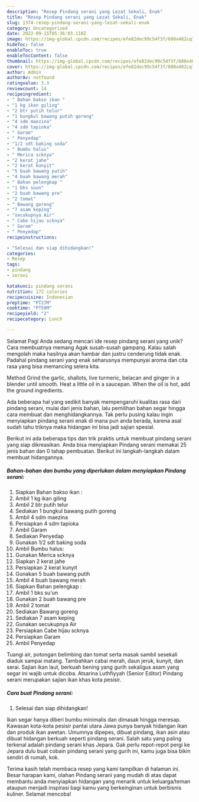 ```yaml
---
description: "Resep Pindang serani yang Lezat Sekali, Enak"
title: "Resep Pindang serani yang Lezat Sekali, Enak"
slug: 1374-resep-pindang-serani-yang-lezat-sekali-enak
category: Uncategorized
date: 2022-09-15T05:36:03.110Z
image: https://img-global.cpcdn.com/recipes/efe82dec99c54f3f/680x482cq70/pindang-serani-foto-resep-utama.jpg
hideToc: false
enableToc: true
enableTocContent: false
thumbnail: https://img-global.cpcdn.com/recipes/efe82dec99c54f3f/680x482cq70/pindang-serani-foto-resep-utama.jpg
cover: https://img-global.cpcdn.com/recipes/efe82dec99c54f3f/680x482cq70/pindang-serani-foto-resep-utama.jpg
author: Admin
authorAv: notfound
ratingvalue: 3.3
reviewcount: 14
recipeingredient:
- " Bahan bakso ikan "
- "1 kg ikan giling"
- "2 btr putih telur"
- "1 bungkul bawang putih goreng"
- "4 sdm maezina"
- "4 sdm tapioka"
- " Garam"
- " Penyedap"
- "1/2 sdt baking soda"
- " Bumbu halus"
- " Merica scknya"
- "2 kerat jahe"
- "2 kerat kunyit"
- "5 buah bawang putih"
- "4 buah bawang merah"
- " Bahan pelengkap "
- "1 bks suun"
- "2 buah bawang pre"
- "2 tomat"
- " Bawang goreng"
- "7 asam keping"
- "secukupnya Air"
- " Cabe hijau scknya"
- " Garam"
- " Penyedap"
recipeinstructions:

- "Selesai dan siap dihidangkan!"
categories:
- Resep
tags:
- pindang
- serani

katakunci: pindang serani 
nutrition: 172 calories
recipecuisine: Indonesian
preptime: "PT27M"
cooktime: "PT59M"
recipeyield: "2"
recipecategory: Lunch

---
```



Selamat Pagi Anda sedang mencari ide resep pindang serani yang unik? Cara membuatnya memang Agak susah-susah gampang. Kalau salah mengolah maka hasilnya akan hambar dan justru cenderung tidak enak. Padahal pindang serani yang enak seharusnya mempunyai aroma dan cita rasa yang bisa memancing selera kita.


Method Grind the garlic, shallots, live turmeric, belacan and ginger in a blender until smooth. Heat a little oil in a saucepan. When the oil is hot, add the ground ingredients.

Ada beberapa hal yang sedikit banyak mempengaruhi kualitas rasa dari pindang serani, mulai dari jenis bahan, lalu pemilihan bahan segar hingga cara membuat dan menghidangkannya. Tak perlu pusing kalau ingin menyiapkan pindang serani enak di mana pun anda berada, karena asal sudah tahu triknya maka hidangan ini bisa jadi sajian spesial.


Berikut ini ada beberapa tips dan trik praktis untuk membuat pindang serani yang siap dikreasikan. Anda bisa menyiapkan Pindang serani memakai 25 jenis bahan dan 0 tahap pembuatan. Berikut ini langkah-langkah dalam membuat hidangannya.

<!--inarticleads1-->

##### Bahan-bahan dan bumbu yang diperlukan dalam menyiapkan Pindang serani:

1. Siapkan  Bahan bakso ikan :
1. Ambil 1 kg ikan giling
1. Ambil 2 btr putih telur
1. Sediakan 1 bungkul bawang putih goreng
1. Ambil 4 sdm maezina
1. Persiapkan 4 sdm tapioka
1. Ambil  Garam
1. Sediakan  Penyedap
1. Gunakan 1/2 sdt baking soda
1. Ambil  Bumbu halus:
1. Gunakan  Merica scknya
1. Siapkan 2 kerat jahe
1. Persiapkan 2 kerat kunyit
1. Gunakan 5 buah bawang putih
1. Ambil 4 buah bawang merah
1. Siapkan  Bahan pelengkap :
1. Ambil 1 bks su&#39;un
1. Gunakan 2 buah bawang pre
1. Ambil 2 tomat
1. Sediakan  Bawang goreng
1. Sediakan 7 asam keping
1. Gunakan secukupnya Air
1. Persiapkan  Cabe hijau scknya
1. Persiapkan  Garam
1. Ambil  Penyedap


Tuangi air, potongan belimbing dan tomat serta masak sambil sesekali diaduk sampai matang. Tambahkan cabai merah, daun jeruk, kunyit, dan serai. Sajian ikan laut, berkuah bening yang gurih sekaligus asam yang segar ini wajib untuk dicoba. Atsarina Luthfiyyah (Senior Editor) Pindang serani merupakan sajian ikan khas kota pesisir. 

<!--inarticleads2-->

##### Cara buat Pindang serani:


1. Selesai dan siap dihidangkan!

Ikan segar hanya diberi bumbu minimalis dan dimasak hingga meresap. Kawasan kota-kota pesisir pantai utara Jawa punya banyak hidangan ikan dan produk ikan awetan. Umumnya dipepes, dibuat pindang, ikan asin atau dibuat hidangan berkuah seperti pindang serani. Salah satu yang paling terkenal adalah pindang serani khas Jepara. Gak perlu repot-repot pergi ke Jepara dulu buat cobain pindang serani yang gurih ini, kamu juga bisa bikin sendiri di rumah, kok. 

Terima kasih telah membaca resep yang kami tampilkan di halaman ini. Besar harapan kami, olahan Pindang serani yang mudah di atas dapat membantu anda menyiapkan hidangan yang menarik untuk keluarga/teman ataupun menjadi inspirasi bagi kamu yang berkeinginan untuk berbisnis kuliner. Selamat mencoba!
